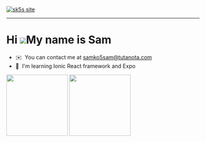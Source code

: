 [![sk5s site](https://sk5s.cyou/sk5s/img/sk5s-site.png)](https://sk5s.com/)

---

Hi ![](https://user-images.githubusercontent.com/18350557/176309783-0785949b-9127-417c-8b55-ab5a4333674e.gif)My name is Sam
===========================================================================================================================

* ✉️  You can contact me at [samko5sam@tutanota.com](mailto:samko5sam@tutanota.com)
* 🧠  I'm learning Ionic React framework and Expo
 
<div>
  <picture>
    <source media="(prefers-color-scheme: dark)" srcset="https://github-readme-stats.vercel.app/api?username=samko5sam&rank_icon=github&show_icons=true&theme=dark&hide=contribs" />
    <img height=160 align="center" src="https://github-readme-stats.vercel.app/api?username=samko5sam&show_icons=true&theme=vue&hide=contribs&rank_icon=github" />
  </picture>
  <picture>
    <source media="(prefers-color-scheme: dark)" srcset="https://github-readme-stats.vercel.app/api/top-langs/?username=samko5sam&theme=dark&layout=compact&card_width=370" />
    <img height=160 align="center" src="https://github-readme-stats.vercel.app/api/top-langs/?username=samko5sam&theme=vue&layout=compact&card_width=370" />
  </picture>
</div>

<!--
**samko5sam/samko5sam** is a ✨ _special_ ✨ repository because its `README.md` (this file) appears on your GitHub profile.

Here are some ideas to get you started:

- 🔭 I’m currently working on ...
- 🌱 I’m currently learning ...
- 👯 I’m looking to collaborate on ...
- 🤔 I’m looking for help with ...
- 💬 Ask me about ...
- 📫 How to reach me: ...
- 😄 Pronouns: ...
- ⚡ Fun fact: ...
-->
